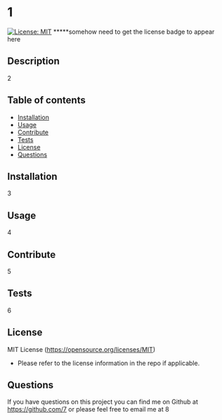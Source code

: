 # 1

[![License: MIT](https://img.shields.io/badge/License-MIT-yellow.svg)](https://opensource.org/licenses/MIT)
  *****somehow need to get the license badge to appear here
  ## Description 

 2
 
  ## Table of contents 

  - [Installation](#installation)
  - [Usage](#usage)
  - [Contribute](#contribute)
  - [Tests](#tests)
  - [License](#license)
  - [Questions](#questions)
  
  ## Installation
  3

  ## Usage
  4

  ## Contribute 
  5

  ## Tests 
  6

  ## License 
  MIT License
  (https://opensource.org/licenses/MIT)
  - Please refer to the license information in the repo if applicable.

  ## Questions
  If you have questions on this project you can find me on Github at https://github.com/7
  or please feel free to email me at 8

  